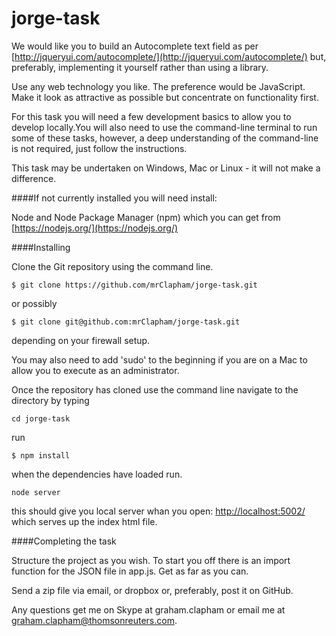 # jorge-task


We would like you to build an Autocomplete text field as per [http://jqueryui.com/autocomplete/](http://jqueryui.com/autocomplete/) but, preferably, implementing it yourself rather than using a library. 

Use any web technology you like. The preference would be JavaScript. Make it look as attractive as possible but concentrate on functionality first.

For this task you will need a few development basics to allow you to develop locally.You will also need to use the command-line terminal to run some of these tasks, however, a deep understanding of the command-line is not required, just follow the instructions.

This task may be undertaken on Windows, Mac or Linux - it will not make a difference.

####If not currently installed you will need install:

Node and Node Package Manager (npm) which you can get from [https://nodejs.org/](https://nodejs.org/) 

####Installing

Clone the Git repository using the command line. 

```
$ git clone https://github.com/mrClapham/jorge-task.git

```
or possibly 

```
$ git clone git@github.com:mrClapham/jorge-task.git

```

depending on your firewall setup. 

You may also need to add 'sudo' to the beginning if you are on a Mac to allow you to execute as an administrator.

Once the repository has cloned  use the command line navigate to the directory by typing 

```
cd jorge-task

```
run

```
$ npm install

```
when the dependencies have loaded run.

```
node server

```

this should give you local server whan you open: [http://localhost:5002/](http://localhost:5002/) which serves up the index html file.

####Completing the task

Structure the project as you wish. To start you off there is an import function for the JSON file in app.js. Get as far as you can.

Send a zip file via email, or dropbox or, preferably, post it on GitHub.

Any questions get me on Skype at graham.clapham or email me at graham.clapham@thomsonreuters.com.


